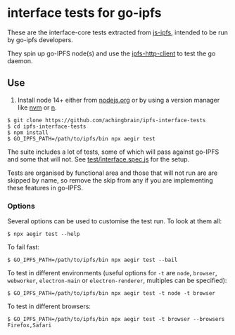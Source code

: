 # interface tests for go-ipfs

These are the interface-core tests extracted from [js-ipfs](https://github.com/ipfs/js-ipfs), intended to be run by go-ipfs developers.

They spin up go-IPFS node(s) and use the [ipfs-http-client](https://npmjs.com/packages/ipfs-http-client) to test the go daemon.

## Use

1. Install node 14+ either from [nodejs.org](https://nodejs.org/en/download/) or by using a version manager like [nvm](https://github.com/nvm-sh/nvm) or [n](https://github.com/tj/n).

```console
$ git clone https://github.com/achingbrain/ipfs-interface-tests
$ cd ipfs-interface-tests
$ npm install
$ GO_IPFS_PATH=/path/to/ipfs/bin npx aegir test
```

The suite includes a lot of tests, some of which will pass against go-IPFS and some that will not.  See [test/interface.spec.js](test/interface.spec.js) for the setup.

Tests are organised by functional area and those that will not run are are skipped by name, so remove the skip from any if you are implementing these features in go-IPFS.

### Options

Several options can be used to customise the test run.  To look at them all:

```console
$ npx aegir test --help
```

To fail fast:

```console
$ GO_IPFS_PATH=/path/to/ipfs/bin npx aegir test --bail
```

To test in different environments (useful options for `-t` are `node`, `browser`, `webworker`, `electron-main` or `electron-renderer`, multiples can be specified):

```
$ GO_IPFS_PATH=/path/to/ipfs/bin npx aegir test -t node -t browser
```

To test in different browsers:

```
$ GO_IPFS_PATH=/path/to/ipfs/bin npx aegir test -t browser --browsers Firefox,Safari
```
